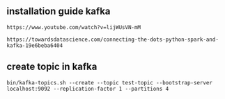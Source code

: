 ## installation guide kafka
```
https://www.youtube.com/watch?v=lijWUsVN-mM

https://towardsdatascience.com/connecting-the-dots-python-spark-and-kafka-19e6beba6404

```

## create topic in kafka
```
bin/kafka-topics.sh --create --topic test-topic --bootstrap-server localhost:9092 --replication-factor 1 --partitions 4
```